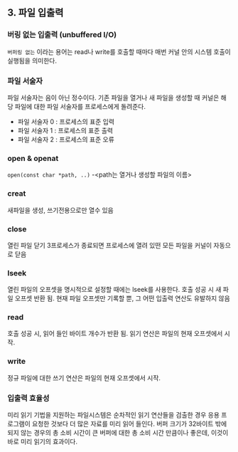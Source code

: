 ## 3. 파일 입출력

### 버링 없는 입출력 (unbuffered I/O)
`버퍼링 없는` 이라는 용어는 read나 write를 호출할 때마다 매번 커널 안의 시스템 호출이 실행됨을 의미한다.

### 파일 서술자
파일 서술자는 음이 아닌 정수이다.
기존 파일을 열거나 새 파일을 생성할 때 커널은 해당 파일에 대한 파일 서술자를 프로세스에게 돌려준다.
- 파일 서술자 0 : 프로세스의 표준 입력
- 파일 서술자 1 : 프로세스의 표준 출력
- 파일 서술자 2 : 프로세스의 표준 오류

### open & openat
`open(const char *path, ..)` -<path는 열거나 생성할 파일의 이름>

### creat 
새파일을 생성, 쓰기전용으로만 열수 있음

### close
열린 파일 닫기
3프로세스가 종료되면 프로세스에 열려 있떤 모든 파일을 커널이 자동으로 닫음

### lseek
열린 파일의 오프셋을 명시적으로 설정할 때에는 lseek를 사용한다.
호출 성공 시 새 파일 오프셋 반환 됨.
현재 파일 오프셋만 기록할 뿐, 그 어떤 입출력 연산도 유발하지 않음


### read
호출 성공 시, 읽어 들인 바이트 개수가 반환 됨.
읽기 연산은 파일의 현재 오프셋에서 시작.

### write
정규 파일에 대한 쓰기 연산은 파일의 현재 오프셋에서 시작.

### 입출력 효율성
미리 읽기 기법을 지원하는 파일시스템은
순차적인 읽기 연산들을 검출한 경우 응용 프로그램이 요청한 것보다 더 많은 자료를 미리 읽어 들인다.
버퍼 크기가 32바이트 밖에 되지 않는 경우의 총 소비 시간이 큰 버퍼에 대한 총 소비 시간 만큼이나 좋은데, 이것이 바로 미리 읽기의 효과이다.